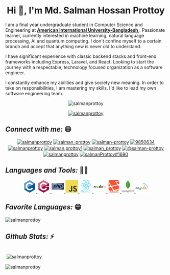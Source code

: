 <h1 align="center"> Hi 👋, I'm Md. Salman Hossan Prottoy </h1>

<p align="left">I am a final year undergraduate student in Computer Science and Engineering at <a href="https://www.aiub.edu/"><b>  American International University-Bangladesh</b> </a>. Passionate learner, currently interested in machine learning, natural language processing, AI and quantum computing. I don't confine myself to a certain branch and accept that anything new is never old to understand.
</p>

<p align="left">I have significant experience with classic backend stacks and front-end frameworks including Express, Laravel, and React. Looking to start the journey with a respectable, technology focused organization as a software engineer.
</p>

<p align="left">I constantly enhance my abilities and give society new meaning. In order to take on responsibilities, I am mastering my skills. I'd like to lead my own software engineering team.
</p>

<p align="center"> <img src="https://komarev.com/ghpvc/?username=salmanprottoy&label=Profile%20views&color=0e75b6&style=social" alt="salmanprottoy" /> </p>

<p align="center"> <a href="https://github.com/ryo-ma/github-profile-trophy"><img src="https://github-profile-trophy.vercel.app/?username=salmanprottoy" alt="salmanprottoy" /></a> </p>

## _Connect with me:_ 😄

<p align="center">
<a href="https://dev.to/salmanprottoy" target="blank"><img align="center" src="https://cdn.jsdelivr.net/npm/simple-icons@3.0.1/icons/dev-dot-to.svg" alt="salmanprottoy" height="30" width="40" /></a>
<a href="https://twitter.com/salman_prottoy" target="blank"><img align="center" src="https://raw.githubusercontent.com/rahuldkjain/github-profile-readme-generator/master/src/images/icons/Social/twitter.svg" alt="salman_prottoy" height="30" width="40" /></a>
<a href="https://linkedin.com/in/salman-prottoy" target="blank"><img align="center" src="https://raw.githubusercontent.com/rahuldkjain/github-profile-readme-generator/master/src/images/icons/Social/linked-in-alt.svg" alt="salman-prottoy" height="30" width="40" /></a>
<a href="https://stackoverflow.com/users/9850634" target="blank"><img align="center" src="https://raw.githubusercontent.com/rahuldkjain/github-profile-readme-generator/master/src/images/icons/Social/stack-overflow.svg" alt="9850634" height="30" width="40" /></a>
<a href="https://kaggle.com/salmanprottoy" target="blank"><img align="center" src="https://raw.githubusercontent.com/rahuldkjain/github-profile-readme-generator/master/src/images/icons/Social/kaggle.svg" alt="salmanprottoy" height="30" width="40" /></a>
<a href="https://fb.com/salman.prottoy1" target="blank"><img align="center" src="https://raw.githubusercontent.com/rahuldkjain/github-profile-readme-generator/master/src/images/icons/Social/facebook.svg" alt="salman.prottoy1" height="30" width="40" /></a>
<a href="https://instagram.com/salman_prottoy" target="blank"><img align="center" src="https://raw.githubusercontent.com/rahuldkjain/github-profile-readme-generator/master/src/images/icons/Social/instagram.svg" alt="salman_prottoy" height="30" width="40" /></a>
<a href="https://medium.com/@salman-prottoy" target="blank"><img align="center" src="https://raw.githubusercontent.com/rahuldkjain/github-profile-readme-generator/master/src/images/icons/Social/medium.svg" alt="@salman-prottoy" height="30" width="40" /></a>
<a href="https://codeforces.com/profile/salmanprottoy" target="blank"><img align="center" src="https://cdn.jsdelivr.net/npm/simple-icons@3.0.1/icons/codeforces.svg" alt="salmanprottoy" height="30" width="40" /></a>
<a href="https://discord.gg/#1690" target="blank"><img align="center" src="https://raw.githubusercontent.com/rahuldkjain/github-profile-readme-generator/master/src/images/icons/Social/discord.svg" alt="salmanProttoy#1690" height="30" width="40" /></a>
</p>

## _Languages and Tools:_ 🐱‍👤

<p align="center"> 
  <a href="https://www.cprogramming.com/" target="_blank"> <img src="https://raw.githubusercontent.com/devicons/devicon/master/icons/c/c-original.svg" alt="c" width="40" height="40"/> </a> 
  <a href="https://www.w3schools.com/cpp/" target="_blank"> <img src="https://raw.githubusercontent.com/devicons/devicon/master/icons/cplusplus/cplusplus-original.svg" alt="cplusplus" width="40" height="40"/> </a> 
  <a href="https://www.php.net" target="_blank"> <img src="https://raw.githubusercontent.com/devicons/devicon/master/icons/php/php-original.svg" alt="php" width="40" height="40"/> </a> 
  <a href="https://developer.mozilla.org/en-US/docs/Web/JavaScript" target="_blank"> <img src="https://raw.githubusercontent.com/devicons/devicon/master/icons/javascript/javascript-original.svg" alt="javascript" width="40" height="40"/> </a>  
  <a href="https://reactjs.org/" target="_blank"> <img src="https://raw.githubusercontent.com/devicons/devicon/master/icons/react/react-original-wordmark.svg" alt="react" width="40" height="40"/> </a> 
  <a href="https://nodejs.org" target="_blank"> <img src="https://raw.githubusercontent.com/devicons/devicon/master/icons/nodejs/nodejs-original-wordmark.svg" alt="nodejs" width="40" height="40"/> </a> 
  <a href="https://laravel.com/" target="_blank"> <img src="https://raw.githubusercontent.com/devicons/devicon/master/icons/laravel/laravel-plain-wordmark.svg" alt="laravel" width="40" height="40"/> </a>
   <a href="https://www.mongodb.com/" target="_blank"> <img src="https://raw.githubusercontent.com/devicons/devicon/master/icons/mongodb/mongodb-original-wordmark.svg" alt="mongodb" width="40" height="40"/> </a> 
  <a href="https://www.mysql.com/" target="_blank"> <img src="https://raw.githubusercontent.com/devicons/devicon/master/icons/mysql/mysql-original-wordmark.svg" alt="mysql" width="40" height="40"/> </a> 
</p>

## _Favorite Languages:_ 😁

<p><img align="center" src="https://github-readme-stats.salmanprottoy.vercel.app/api/top-langs?username=salmanprottoy&show_icons=true&locale=en&layout=compact&langs_count=10" alt="salmanprottoy" /></p>

## _Github Stats:_ ⚡

<!--START_SECTION:waka-->
```text

```
<!--END_SECTION:waka-->

<p>&nbsp;<img align="center" src="https://github-readme-stats.salmanprottoy.vercel.app/api?username=salmanprottoy&show_icons=true&locale=en" alt="salmanprottoy" /></p>

<p><img align="center" src="https://github-readme-streak-stats.herokuapp.com/?user=salmanprottoy&" alt="salmanprottoy" /></p>

